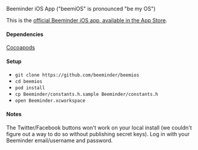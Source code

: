 Beeminder iOS App ("beemiOS" is pronounced "be my OS")

This is the [official Beeminder iOS app, available in the App Store](https://itunes.apple.com/us/app/beeminder/id551869729).

#### Dependencies

[Cocoapods](http://cocoapods.org/)

#### Setup

- `git clone https://github.com/beeminder/beemios`
- `cd beemios`
- `pod install`
- `cp Beeminder/constants.h.sample Beeminder/constants.h`
- `open Beeminder.xcworkspace`

#### Notes

The Twitter/Facebook buttons won't work on your local install (we couldn't figure out a way to do so without publishing secret keys). Log in with your Beeminder email/username and password. 
